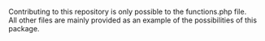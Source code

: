 Contributing to this repository is only possible to the functions.php file.<br>
All other files are mainly provided as an example of the possibilities of this package.<br>
<br>
<br>